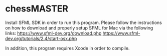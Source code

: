 # chessMASTER

Install SFML SDK in order to run this program. Please follow the instructions on how to download and properly setup SFML for Mac via the following links:
https://www.sfml-dev.org/download.php 
https://www.sfml-dev.org/tutorials/2.4/start-osx.php

In addition, this program requires Xcode in order to compile. 
